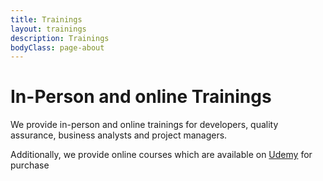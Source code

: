 ```yaml
---
title: Trainings
layout: trainings
description: Trainings
bodyClass: page-about
---
```


# In-Person and online Trainings 

We provide in-person and online trainings for developers, quality assurance, business analysts and project managers.

Additionally, we provide online courses which are available on [Udemy](https://udemy.com) for purchase
